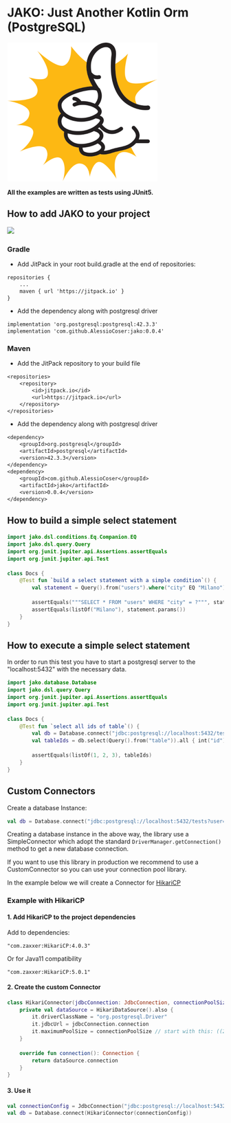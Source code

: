 # JAKO: Just Another Kotlin Orm (PostgreSQL)
![Daikon](./jako.png)

**All the examples are written as tests using JUnit5.**

## How to add JAKO to your project
[![](https://jitpack.io/v/AlessioCoser/jako.svg)](https://jitpack.io/#AlessioCoser/jako)

### Gradle
- Add JitPack in your root build.gradle at the end of repositories:
```
repositories {
    ...
    maven { url 'https://jitpack.io' }
}
```

- Add the dependency along with postgresql driver
```
implementation 'org.postgresql:postgresql:42.3.3'
implementation 'com.github.AlessioCoser:jako:0.0.4'
```

### Maven
- Add the JitPack repository to your build file
```
<repositories>
    <repository>
        <id>jitpack.io</id>
        <url>https://jitpack.io</url>
    </repository>
</repositories>
```
- Add the dependency along with postgresql driver
```
<dependency>
    <groupId>org.postgresql</groupId>
    <artifactId>postgresql</artifactId>
    <version>42.3.3</version>
</dependency>
<dependency>
    <groupId>com.github.AlessioCoser</groupId>
    <artifactId>jako</artifactId>
    <version>0.0.4</version>
</dependency>
```

## How to build a simple select statement
```kotlin
import jako.dsl.conditions.Eq.Companion.EQ
import jako.dsl.query.Query
import org.junit.jupiter.api.Assertions.assertEquals
import org.junit.jupiter.api.Test

class Docs {
    @Test fun `build a select statement with a simple condition`() {
        val statement = Query().from("users").where("city" EQ "Milano")

        assertEquals("""SELECT * FROM "users" WHERE "city" = ?""", statement.toString())
        assertEquals(listOf("Milano"), statement.params())
    }
}
```

## How to execute a simple select statement
In order to run this test you have to start a postgresql server to the "localhost:5432" with the necessary data.
```kotlin
import jako.database.Database
import jako.dsl.query.Query
import org.junit.jupiter.api.Assertions.assertEquals
import org.junit.jupiter.api.Test

class Docs {
    @Test fun `select all ids of table`() {
        val db = Database.connect("jdbc:postgresql://localhost:5432/tests?user=user&password=password")
        val tableIds = db.select(Query().from("table")).all { int("id") }

        assertEquals(listOf(1, 2, 3), tableIds)
    }
}
```

## Custom Connectors
Create a database Instance:
```kotlin
val db = Database.connect("jdbc:postgresql://localhost:5432/tests?user=user&password=password")
```
Creating a database instance in the above way, the library use a SimpleConnector which adopt the standard `DriverManager.getConnection()` method to get a new database connection.

If you want to use this library in production we recommend to use a CustomConnector so you can use your connection pool library.

In the example below we will create a Connector for [HikariCP](https://github.com/brettwooldridge/HikariCP) 

### Example with HikariCP
#### 1. Add HikariCP to the project dependencies
Add to dependencies:
```
"com.zaxxer:HikariCP:4.0.3"
```
Or for Java11 compatibility
```
"com.zaxxer:HikariCP:5.0.1"
```
#### 2. Create the custom Connector
```kotlin
class HikariConnector(jdbcConnection: JdbcConnection, connectionPoolSize: Int = 10): DatabaseConnector {
    private val dataSource = HikariDataSource().also {
        it.driverClassName = "org.postgresql.Driver"
        it.jdbcUrl = jdbcConnection.connection
        it.maximumPoolSize = connectionPoolSize // start with this: ((2 * core_count) + number_of_disks)
    }

    override fun connection(): Connection {
        return dataSource.connection
    }
}
```

#### 3. Use it
```kotlin
val connectionConfig = JdbcConnection("jdbc:postgresql://localhost:5432/tests?user=user&password=password")
val db = Database.connect(HikariConnector(connectionConfig))
```